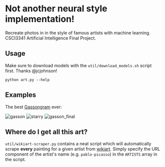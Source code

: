 # Not another neural style implementation!

Recreate photos in in the style of famous artists with machine learning.
CSCI3341 Artificial Intelligence Final Project.

## Usage

Make sure to download models with the `util/download_models.sh` script first. Thanks @jcjohnson!

    python art.py --help

## Examples

The best [Gassongram](https://www.instagram.com/explore/tags/gassongram/) ever:

![gasson](https://raw.githubusercontent.com/jayelm/neural-art/master/examples/gasson.jpg)
![starry](https://raw.githubusercontent.com/jayelm/neural-art/master/examples/starry.jpg)
![gasson_final](https://raw.githubusercontent.com/jayelm/neural-art/master/examples/gasson_final.jpg)

## Where do I get all this art?

`util/wikiart-scraper.py` contains a neat script which will automatically scrape **every** painting for a given artist from [wikiart](http://wikiart.org). Simply specify the URL component of the artist's name (e.g. `pablo-picasso`) in the `ARTISTS` array in the script.
